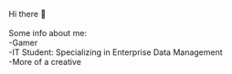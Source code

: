 Hi there 👋<br>
<br>
Some info about me: <br>
-Gamer <br>
-IT Student: Specializing in Enterprise Data Management <br>
-More of a creative <br>

<!--
**KiruOkami/KiruOkami** is a ✨ _special_ ✨ repository because its `README.md` (this file) appears on your GitHub profile.

Here are some ideas to get you started:

- 🔭 I’m currently working on ...
- 🌱 I’m currently learning ...
- 👯 I’m looking to collaborate on ...
- 🤔 I’m looking for help with ...
- 💬 Ask me about ...
- 📫 How to reach me: ...
- 😄 Pronouns: ...
- ⚡ Fun fact: ...
-->
